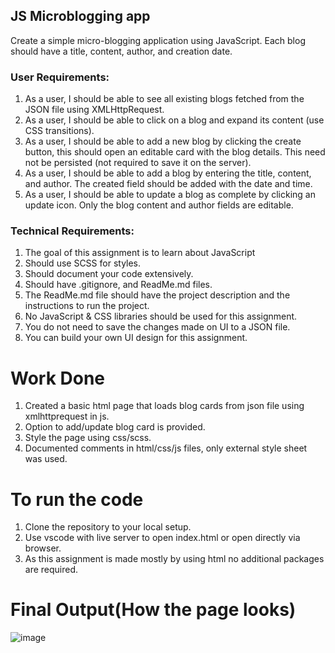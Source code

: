 ## **JS Microblogging app**
Create a simple micro-blogging application using JavaScript. Each blog should have a title, content, author, and creation date.

### **User Requirements:**
1. As a user, I should be able to see all existing blogs fetched from the JSON file using XMLHttpRequest.
2. As a user, I should be able to click on a blog and expand its content (use CSS transitions).
3. As a user, I should be able to add a new blog by clicking the create button, this should open an editable card with the blog details. This need not be persisted (not required to save it on the server).
4. As a user, I should be able to add a blog by entering the title, content, and author. The created field should be added with the date and time.
5. As a user, I should be able to update a blog as complete by clicking an update icon. Only the blog content and author fields are editable.

### **Technical Requirements:**
1. The goal of this assignment is to learn about JavaScript
2. Should use SCSS for styles.
3. Should document your code extensively.
4. Should have .gitignore, and ReadMe.md files.
5. The ReadMe.md file should have the project description and the instructions to run the project.
6. No JavaScript & CSS libraries should be used for this assignment.
7. You do not need to save the changes made on UI to a JSON file.
8. You can build your own UI design for this assignment.

# Work Done
1. Created a basic html page that loads blog cards from json file using xmlhttprequest in js.
2. Option to add/update blog card is provided.
3. Style the page using css/scss.
4. Documented comments in html/css/js files, only external style sheet was used.

# To run the code
1. Clone the repository to your local setup.
2. Use vscode with live server to open index.html or open directly via browser.
3. As this assignment is made mostly by using html no additional packages are required.

# Final Output(How the page looks)
![image](https://github.com/tirdesh/MicrobloggingApp/assets/71664201/0b27d4d8-be99-45cc-9fa0-661b92665687)
